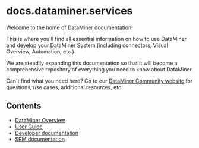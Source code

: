 # docs.dataminer.services

Welcome to the home of DataMiner documentation!

This is where you'll find all essential information on how to use DataMiner and develop your DataMiner System (including connectors, Visual Overview, Automation, etc.).

We are steadily expanding this documentation so that it will become a comprehensive repository of everything you need to know about DataMiner.

Can't find what you need here? Go to our [DataMiner Community website](https://community.dataminer.services/) for questions, use cases, additional resources, etc.

## Contents

- [DataMiner Overview](xref:OverviewIndex)
- [User Guide](xref:Part1GettingStarted)
- [Developer documentation](xref:DevelopIndex)
- [SRM documentation](xref:srm_index)
